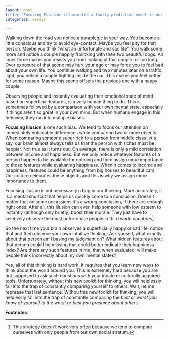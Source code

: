 ```yaml
---
layout: post
title: "Focusing Illusion illuminates a faulty prediction model in our brains"
categories: essays

---
```


Walking down the road you notice a paraplegic in your way. You become a little conscious and try to avoid eye-contact. Maybe you feel pity for that person. Maybe you think "what an unfortunate and sad life". You walk some more and notice a couple happily frolicking with their two beautiful dogs. An inner force makes you resists you from looking at that couple for too long. Over exposure of that scene may hurt your ego or may force you to feel bad about your own life. You continue walking and two minutes later on a traffic light, you notice a couple fighting inside the car. This makes you feel better for some reason. Maybe this scene offsets the previous one with a happy couple.

Observing people and instantly evaluating their emotional state of mind based on superficial features, is a very human thing to do. This is sometimes followed by a comparison with your own mental state, especially if things aren't so great in your own mind. But when humans engage in this behavior, they run into multiple biases.

**Focusing illusion** is one such bias. We tend to focus our attention on immediately noticeable differences while comparing two or more objects. When comparing someone super rich to a person from middle class let's say, our brain almost always tells us that the person with riches must be happier. Not true as it turns out. On average, there is only a mild correlation between income and happiness. But we only notice whatever features of a person happen to be available for noticing and then assign more importance to those features while evaluating happiness. When it comes to income and happiness, features could be anything from big houses to beautiful cars. Our culture celebrates these objects and this is why we assign more importance to them. 

Focusing illusion is not necessarily a bug in our thinking. More accurately, it is a mental shortcut that helps us quickly come to a conclusion. Doesn't matter that on some occassions it's a wrong conclusion, if there are enough right ones. After all, this illusion can even help someone with low esteem to instantly (although only briefly) boost their morale. They just have to seletively observe the most unfortunate people in third world countries[^1].

So the next time your brain observes a superficially happy or sad life, notice that and then observe your own intuitive thinking. Ask youself, what exactly about that person am I basing my judgment on?  What hidden features about that person could I be missing that could better indicate their happiness index? Are there any such features in me, that when evaluated, will make people think incorrectly about my own mental states?

Yes, all of this thinking is hard work.  It requires that you learn new ways to think about the world around you. This is extremely hard because you are not supposed to ask such questions with your innate or culturally acquired tools. Unfortunately, without this new toolkit for thinking, you will helplessly fall into the trap of constantly comparing yourself to others. Wait, let me rephrase that last sentence. Withou this new toolkit for thinking, you will helplessly fall into the trap of constantly comparing the *best or worst you know of yourself to the worst or best you presume about others*. 



**Footnotes**:

[^1]: This strategy doesn't work very often because we tend to compare ourselves with only people from our own social stratum.



